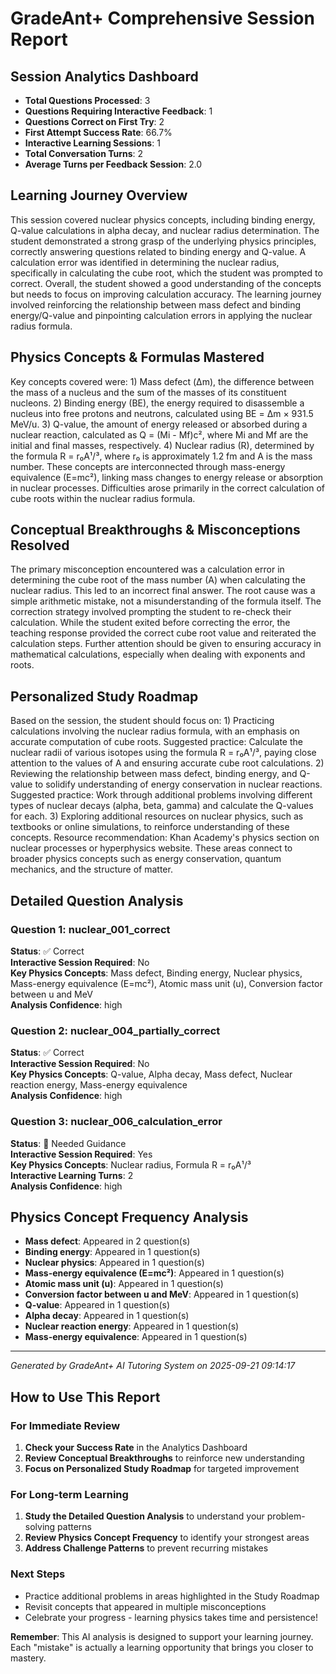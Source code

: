 # GradeAnt+ Comprehensive Session Report

## Session Analytics Dashboard
- **Total Questions Processed**: 3
- **Questions Requiring Interactive Feedback**: 1
- **Questions Correct on First Try**: 2
- **First Attempt Success Rate**: 66.7%
- **Interactive Learning Sessions**: 1
- **Total Conversation Turns**: 2
- **Average Turns per Feedback Session**: 2.0

## Learning Journey Overview
This session covered nuclear physics concepts, including binding energy, Q-value calculations in alpha decay, and nuclear radius determination. The student demonstrated a strong grasp of the underlying physics principles, correctly answering questions related to binding energy and Q-value. A calculation error was identified in determining the nuclear radius, specifically in calculating the cube root, which the student was prompted to correct. Overall, the student showed a good understanding of the concepts but needs to focus on improving calculation accuracy. The learning journey involved reinforcing the relationship between mass defect and binding energy/Q-value and pinpointing calculation errors in applying the nuclear radius formula.

## Physics Concepts & Formulas Mastered
Key concepts covered were: 1) Mass defect (Δm), the difference between the mass of a nucleus and the sum of the masses of its constituent nucleons. 2) Binding energy (BE), the energy required to disassemble a nucleus into free protons and neutrons, calculated using BE = Δm × 931.5 MeV/u. 3) Q-value, the amount of energy released or absorbed during a nuclear reaction, calculated as Q = (Mi - Mf)c², where Mi and Mf are the initial and final masses, respectively. 4) Nuclear radius (R), determined by the formula R = r₀A¹/³, where r₀ is approximately 1.2 fm and A is the mass number. These concepts are interconnected through mass-energy equivalence (E=mc²), linking mass changes to energy release or absorption in nuclear processes. Difficulties arose primarily in the correct calculation of cube roots within the nuclear radius formula.

## Conceptual Breakthroughs & Misconceptions Resolved
The primary misconception encountered was a calculation error in determining the cube root of the mass number (A) when calculating the nuclear radius. This led to an incorrect final answer. The root cause was a simple arithmetic mistake, not a misunderstanding of the formula itself. The correction strategy involved prompting the student to re-check their calculation. While the student exited before correcting the error, the teaching response provided the correct cube root value and reiterated the calculation steps. Further attention should be given to ensuring accuracy in mathematical calculations, especially when dealing with exponents and roots.

## Personalized Study Roadmap
Based on the session, the student should focus on: 1) Practicing calculations involving the nuclear radius formula, with an emphasis on accurate computation of cube roots. Suggested practice: Calculate the nuclear radii of various isotopes using the formula R = r₀A¹/³, paying close attention to the values of A and ensuring accurate cube root calculations. 2) Reviewing the relationship between mass defect, binding energy, and Q-value to solidify understanding of energy conservation in nuclear reactions. Suggested practice: Work through additional problems involving different types of nuclear decays (alpha, beta, gamma) and calculate the Q-values for each. 3) Exploring additional resources on nuclear physics, such as textbooks or online simulations, to reinforce understanding of these concepts. Resource recommendation: Khan Academy's physics section on nuclear processes or hyperphysics website. These areas connect to broader physics concepts such as energy conservation, quantum mechanics, and the structure of matter.

## Detailed Question Analysis

### Question 1: nuclear_001_correct

**Status**: ✅ Correct  
**Interactive Session Required**: No  
**Key Physics Concepts**: Mass defect, Binding energy, Nuclear physics, Mass-energy equivalence (E=mc²), Atomic mass unit (u), Conversion factor between u and MeV  
**Analysis Confidence**: high  

### Question 2: nuclear_004_partially_correct

**Status**: ✅ Correct  
**Interactive Session Required**: No  
**Key Physics Concepts**: Q-value, Alpha decay, Mass defect, Nuclear reaction energy, Mass-energy equivalence  
**Analysis Confidence**: high  

### Question 3: nuclear_006_calculation_error

**Status**: 🔄 Needed Guidance  
**Interactive Session Required**: Yes  
**Key Physics Concepts**: Nuclear radius, Formula R = r₀A¹/³  
**Interactive Learning Turns**: 2  
**Analysis Confidence**: high  

## Physics Concept Frequency Analysis

- **Mass defect**: Appeared in 2 question(s)
- **Binding energy**: Appeared in 1 question(s)
- **Nuclear physics**: Appeared in 1 question(s)
- **Mass-energy equivalence (E=mc²)**: Appeared in 1 question(s)
- **Atomic mass unit (u)**: Appeared in 1 question(s)
- **Conversion factor between u and MeV**: Appeared in 1 question(s)
- **Q-value**: Appeared in 1 question(s)
- **Alpha decay**: Appeared in 1 question(s)
- **Nuclear reaction energy**: Appeared in 1 question(s)
- **Mass-energy equivalence**: Appeared in 1 question(s)


---
*Generated by GradeAnt+ AI Tutoring System on 2025-09-21 09:14:17*

## How to Use This Report

### For Immediate Review
1. **Check your Success Rate** in the Analytics Dashboard
2. **Review Conceptual Breakthroughs** to reinforce new understanding
3. **Focus on Personalized Study Roadmap** for targeted improvement

### For Long-term Learning
1. **Study the Detailed Question Analysis** to understand your problem-solving patterns
2. **Review Physics Concept Frequency** to identify your strongest areas
3. **Address Challenge Patterns** to prevent recurring mistakes

### Next Steps
- Practice additional problems in areas highlighted in the Study Roadmap
- Revisit concepts that appeared in multiple misconceptions
- Celebrate your progress - learning physics takes time and persistence!

**Remember**: This AI analysis is designed to support your learning journey. Each "mistake" is actually a learning opportunity that brings you closer to mastery.
